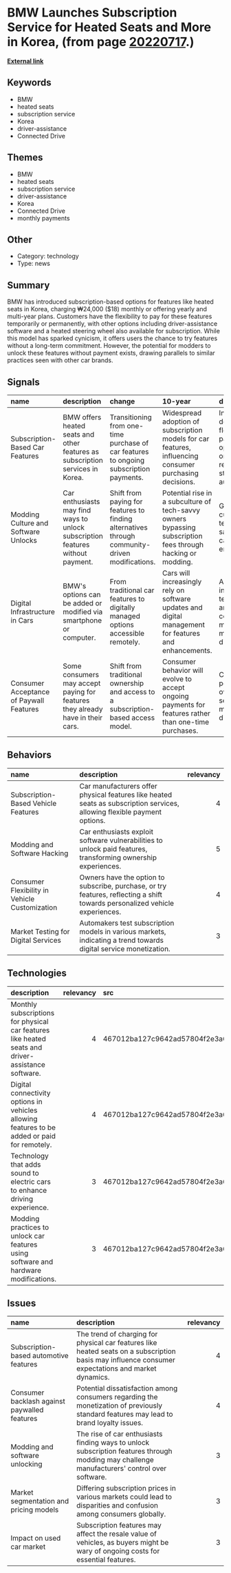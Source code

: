 # __BMW Launches Subscription Service for Heated Seats and More in Korea__, (from page [20220717](https://kghosh.substack.com/p/20220717).)

__[External link](https://www.thedrive.com/news/bmw-is-charging-a-subscription-fee-for-heated-seats-again)__



## Keywords

* BMW
* heated seats
* subscription service
* Korea
* driver-assistance
* Connected Drive

## Themes

* BMW
* heated seats
* subscription service
* driver-assistance
* Korea
* Connected Drive
* monthly payments

## Other

* Category: technology
* Type: news

## Summary

BMW has introduced subscription-based options for features like heated seats in Korea, charging ₩24,000 ($18) monthly or offering yearly and multi-year plans. Customers have the flexibility to pay for these features temporarily or permanently, with other options including driver-assistance software and a heated steering wheel also available for subscription. While this model has sparked cynicism, it offers users the chance to try features without a long-term commitment. However, the potential for modders to unlock these features without payment exists, drawing parallels to similar practices seen with other car brands.

## Signals

| name                                    | description                                                                    | change                                                                                         | 10-year                                                                                                     | driving-force                                                                                  |   relevancy |
|:----------------------------------------|:-------------------------------------------------------------------------------|:-----------------------------------------------------------------------------------------------|:------------------------------------------------------------------------------------------------------------|:-----------------------------------------------------------------------------------------------|------------:|
| Subscription-Based Car Features         | BMW offers heated seats and other features as subscription services in Korea.  | Transitioning from one-time purchase of car features to ongoing subscription payments.         | Widespread adoption of subscription models for car features, influencing consumer purchasing decisions.     | Increasing demand for flexible payment options and ongoing revenue streams for automakers.     |           4 |
| Modding Culture and Software Unlocks    | Car enthusiasts may find ways to unlock subscription features without payment. | Shift from paying for features to finding alternatives through community-driven modifications. | Potential rise in a subculture of tech-savvy owners bypassing subscription fees through hacking or modding. | Growing DIY culture and technological savvy among car enthusiasts.                             |           3 |
| Digital Infrastructure in Cars          | BMW's options can be added or modified via smartphone or computer.             | From traditional car features to digitally managed options accessible remotely.                | Cars will increasingly rely on software updates and digital management for features and enhancements.       | Advancements in automotive technology and connectivity, making cars more like digital devices. |           5 |
| Consumer Acceptance of Paywall Features | Some consumers may accept paying for features they already have in their cars. | Shift from traditional ownership and access to a subscription-based access model.              | Consumer behavior will evolve to accept ongoing payments for features rather than one-time purchases.       | Changing perceptions of ownership and service models in the digital age.                       |           4 |

## Behaviors

| name                                          | description                                                                                                                  |   relevancy |
|:----------------------------------------------|:-----------------------------------------------------------------------------------------------------------------------------|------------:|
| Subscription-Based Vehicle Features           | Car manufacturers offer physical features like heated seats as subscription services, allowing flexible payment options.     |           4 |
| Modding and Software Hacking                  | Car enthusiasts exploit software vulnerabilities to unlock paid features, transforming ownership experiences.                |           5 |
| Consumer Flexibility in Vehicle Customization | Owners have the option to subscribe, purchase, or try features, reflecting a shift towards personalized vehicle experiences. |           4 |
| Market Testing for Digital Services           | Automakers test subscription models in various markets, indicating a trend towards digital service monetization.             |           3 |

## Technologies

| description                                                                                       |   relevancy | src                              |
|:--------------------------------------------------------------------------------------------------|------------:|:---------------------------------|
| Monthly subscriptions for physical car features like heated seats and driver-assistance software. |           4 | 467012ba127c9642ad57804f2e3a6a1e |
| Digital connectivity options in vehicles allowing features to be added or paid for remotely.      |           4 | 467012ba127c9642ad57804f2e3a6a1e |
| Technology that adds sound to electric cars to enhance driving experience.                        |           3 | 467012ba127c9642ad57804f2e3a6a1e |
| Modding practices to unlock car features using software and hardware modifications.               |           3 | 467012ba127c9642ad57804f2e3a6a1e |

## Issues

| name                                         | description                                                                                                                                        |   relevancy |
|:---------------------------------------------|:---------------------------------------------------------------------------------------------------------------------------------------------------|------------:|
| Subscription-based automotive features       | The trend of charging for physical car features like heated seats on a subscription basis may influence consumer expectations and market dynamics. |           4 |
| Consumer backlash against paywalled features | Potential dissatisfaction among consumers regarding the monetization of previously standard features may lead to brand loyalty issues.             |           4 |
| Modding and software unlocking               | The rise of car enthusiasts finding ways to unlock subscription features through modding may challenge manufacturers' control over software.       |           3 |
| Market segmentation and pricing models       | Differing subscription prices in various markets could lead to disparities and confusion among consumers globally.                                 |           3 |
| Impact on used car market                    | Subscription features may affect the resale value of vehicles, as buyers might be wary of ongoing costs for essential features.                    |           3 |